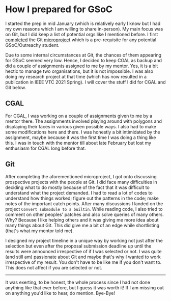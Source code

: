 ﻿# How I prepared for GSoC

I started the prep in mid January (which is relatively early I know but I had my own reasons which I am willing to share in-person). My main focus was on Git, but I did keep a list of potential orgs like I mentioned before. I first [completed](https://lore.kernel.org/git/20200118083326.9643-5-shouryashukla.oo@gmail.com/) the Git [microproject](https://git.github.io/General-Microproject-Information/) which is a pre-requisite for any potential GSoC/Outreachy student.

Due to some internal circumstances at Git, the chances of them appearing for GSoC seemed very low. Hence, I decided to keep CGAL as backup and did a couple of assignments assigned to me by my mentor. Yes, it is a bit hectic to manage two organisations, but it is not impossible. I was also doing my research project at that time (which has now resulted in a publication in IEEE VTC 2021 Spring). I will cover the stuff I did for CGAL and Git below.

## CGAL

For CGAL, I was working on a couple of assignments given to me by a mentor there. The assignments involved playing around with polygons and displaying their faces in various given possible ways. I also had to make some modifications here and there. I was honestly a bit intimidated by the assignment, maybe because it was the first time I was doing a thing like this. I was in touch with the mentor till about late February but lost my enthusiasm for CGAL long before that.

## Git

After completing the aforementioned microproject, I got onto discussing prospective projects with the people at Git. I did face many difficulties in deciding what to do mostly because of the fact that it was difficult to understand what the project demanded. I had to read a lot of codes to understand how things worked; figure out the patterns in the code; make notes of the important catch points. After many discussions I landed on the project `Convert submodule to a builtin`. While reading code, I also tried to comment on other peoples' patches and also solve queries of many others. Why? Because I like helping others and it was giving me more idea about many things about Git. This did give me a bit of an edge while shortlisting (that's what my mentor told me).

I designed my project timeline in a unique way by working not just after the selection but even after the proposal submission deadline up until the results were announced irrespective of if I was selected or not. I was quite (and still am) passionate about Git and maybe that's why I wanted to work irrespective of my result. You don't have to be like me if you don't want to. This does not affect if you are selected or not.

---
It was exerting, to be honest, the whole process since I had not done anything like that ever before, but I guess it was worth it! If I am missing out on anything you'd like to hear, do mention. Bye-Bye!

